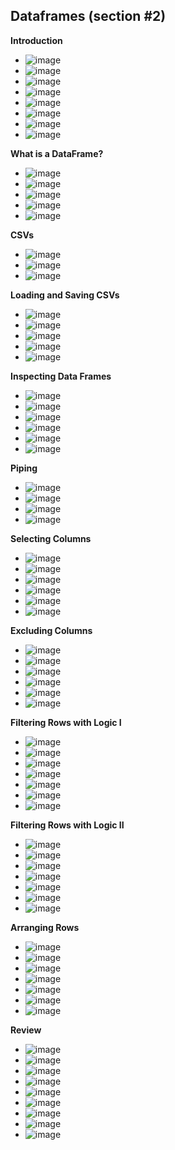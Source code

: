## Dataframes (section #2)

**Introduction**
- ![image](https://github.com/user-attachments/assets/de92286a-c1d9-4859-8e8e-1d822712dafd)
- ![image](https://github.com/user-attachments/assets/fcde1b86-3a9c-407f-b9a2-e3188fe7ce01)
- ![image](https://github.com/user-attachments/assets/467a03ea-6b3a-45d6-b45a-932f8753653f)
- ![image](https://github.com/user-attachments/assets/657982ea-6cee-4b97-ac06-327a65936d60)
- ![image](https://github.com/user-attachments/assets/edfdfa09-2bef-4517-96d0-7d5a71bc6225)
- ![image](https://github.com/user-attachments/assets/def70213-383a-408f-8060-c66bf1ca9008)
- ![image](https://github.com/user-attachments/assets/e32520d1-b50e-4f3a-9d9a-ef5644d069b5)
- ![image](https://github.com/user-attachments/assets/d0223f2e-c704-4f00-a250-01387c7826c8)

**What is a DataFrame?**
- ![image](https://github.com/user-attachments/assets/116895ab-3ff0-4b0b-8dcf-7050f55e9311)
- ![image](https://github.com/user-attachments/assets/4ff5541b-2dde-4be2-b83b-d70b43505c6c)
- ![image](https://github.com/user-attachments/assets/04d29c33-c894-4f32-8d7e-11d038ee01be)
- ![image](https://github.com/user-attachments/assets/f04c77d0-cb8c-434e-9ab3-0f49d2d798af)
- ![image](https://github.com/user-attachments/assets/df766b16-67dc-43a2-bcd5-4073460c4876)

**CSVs**
- ![image](https://github.com/user-attachments/assets/855da9e3-922d-4c1f-8faf-f4f55ae8359b)
- ![image](https://github.com/user-attachments/assets/243538db-5076-4065-b080-2617079cf903)
- ![image](https://github.com/user-attachments/assets/0f424190-49d2-479a-a28a-8279af051aaf)

**Loading and Saving CSVs**
- ![image](https://github.com/user-attachments/assets/59440ba4-405d-489a-9eef-dd61902e88c7)
- ![image](https://github.com/user-attachments/assets/20c95047-1a6e-4fe9-89c0-3da47738839b)
- ![image](https://github.com/user-attachments/assets/f8271089-64f5-4d36-9866-93757f996368)
- ![image](https://github.com/user-attachments/assets/64a97e6d-461a-4c71-a185-238f4e158137)
- ![image](https://github.com/user-attachments/assets/da3faabc-1731-4e91-b561-35bb6d8affaf)

**Inspecting Data Frames**
- ![image](https://github.com/user-attachments/assets/c5ad52fa-4b1b-43b1-92d4-58cc035bd617)
- ![image](https://github.com/user-attachments/assets/808ae650-f116-4b70-b06d-12b0557afbf7)
- ![image](https://github.com/user-attachments/assets/f9a6c68b-404e-4dbe-b427-559ac336a74b)
- ![image](https://github.com/user-attachments/assets/6754da10-f0cc-4f3b-af67-7d4c68c5b576)
- ![image](https://github.com/user-attachments/assets/3d9005fd-7ff0-4d2c-9fa0-0d63813b9fc6)
- ![image](https://github.com/user-attachments/assets/19a6aabb-f23a-44d8-abbb-aeb9d6dbc2a1)

**Piping**
- ![image](https://github.com/user-attachments/assets/8e6fad92-2bea-4442-8a6f-80d6106ac5e3)
- ![image](https://github.com/user-attachments/assets/292df5ae-4114-48ac-a18b-53ae98dddde3)
- ![image](https://github.com/user-attachments/assets/6efef99a-e64e-4e55-8644-0eed2ba947a9)
- ![image](https://github.com/user-attachments/assets/91e0ea9a-b07d-4ccc-b7b1-634b326a93e1)

**Selecting Columns**
- ![image](https://github.com/user-attachments/assets/a82c61b4-ba4a-4ca8-aeb4-8ba744de95ca)
- ![image](https://github.com/user-attachments/assets/002db1fc-b52e-400f-982e-fc0ec1e7915c)
- ![image](https://github.com/user-attachments/assets/410d700d-cb5a-4300-a938-88f754db85d9)
- ![image](https://github.com/user-attachments/assets/b6696276-3330-40c3-863c-12af9648dd97)
- ![image](https://github.com/user-attachments/assets/ce53e427-e12e-46ac-b138-49dfff18c927)
- ![image](https://github.com/user-attachments/assets/51fe6f73-1fa3-4e57-93d1-8d593499e135)

**Excluding Columns**
- ![image](https://github.com/user-attachments/assets/c7efb00f-dcba-46cf-ba04-2ff2354bc9d0)
- ![image](https://github.com/user-attachments/assets/1771b8df-45f2-4424-89bc-95e35f90dc6a)
- ![image](https://github.com/user-attachments/assets/5ddba6e1-0697-4575-933c-78e6a19311f1)
- ![image](https://github.com/user-attachments/assets/2f33d9ba-368f-4cb9-9ed3-df80fd6104cb)
- ![image](https://github.com/user-attachments/assets/a4c3fe7a-56ce-4625-a292-79e9dcf1753c)
- ![image](https://github.com/user-attachments/assets/77f062a9-58eb-463d-9c65-80c9dfcb11e2)


**Filtering Rows with Logic I**
- ![image](https://github.com/user-attachments/assets/a49e8da4-05b8-4006-bcfb-48f9afcf563e)
- ![image](https://github.com/user-attachments/assets/97c0de12-9796-407a-9092-9305dd117e84)
- ![image](https://github.com/user-attachments/assets/392a415f-36d1-428c-8f40-8d10dfadb668)
- ![image](https://github.com/user-attachments/assets/9358a94b-6610-4ab8-892b-94bc3fcc9974)
- ![image](https://github.com/user-attachments/assets/b978223a-4201-416a-a747-ddc185e93379)
- ![image](https://github.com/user-attachments/assets/7c813e14-2164-4b48-9228-888a3d3639b5)
- ![image](https://github.com/user-attachments/assets/93be840a-5048-4fdc-afd5-f2077a991a98)

**Filtering Rows with Logic II**
- ![image](https://github.com/user-attachments/assets/eaab78c3-fecb-46dc-9d02-dd9452f6357e)
- ![image](https://github.com/user-attachments/assets/fb938822-5bae-40e4-a559-b547e95ec8e4)
- ![image](https://github.com/user-attachments/assets/ca0373e5-78e5-417c-a958-feccbdc80f95)
- ![image](https://github.com/user-attachments/assets/6f3b9c45-3c84-41bb-969a-6d3a35eab173)
- ![image](https://github.com/user-attachments/assets/8625ea10-af7b-491e-b613-f94b690f0696)
- ![image](https://github.com/user-attachments/assets/d934d3cc-afe4-4974-8017-0105cb87d689)
- ![image](https://github.com/user-attachments/assets/c1de46f1-f5b3-4e1a-baa8-7344e187e699)

**Arranging Rows**
- ![image](https://github.com/user-attachments/assets/a01fceb5-3f12-439d-8773-bad0707b1ab1)
- ![image](https://github.com/user-attachments/assets/2e67f208-dbf9-4d45-9d6a-c8a915eccfde)
- ![image](https://github.com/user-attachments/assets/5420d4db-f172-483f-a29e-a5c774b759ab)
- ![image](https://github.com/user-attachments/assets/e74541e7-329e-4f48-90e6-abeb8c7e029e)
- ![image](https://github.com/user-attachments/assets/3176bfe3-b949-4a0b-b241-958cda0a46a8)
- ![image](https://github.com/user-attachments/assets/9f75e7d0-7ebf-4d38-80b2-7f511d36c301)
- ![image](https://github.com/user-attachments/assets/e65c8cb7-bf98-44f1-9374-7c77040d6659)

**Review**
- ![image](https://github.com/user-attachments/assets/4682f23e-d522-4f4a-bbd8-0ea4211c5150)
- ![image](https://github.com/user-attachments/assets/56615c19-b721-4fe5-9875-aa771c23e546)
- ![image](https://github.com/user-attachments/assets/1492e46d-7a40-4855-8433-4b3383185354)
- ![image](https://github.com/user-attachments/assets/db4fd6b1-fdf4-4b1a-85d5-c5cac828d5f1)
- ![image](https://github.com/user-attachments/assets/91fed095-0ed4-4667-b39c-e5bc5e1cb081)
- ![image](https://github.com/user-attachments/assets/c3055fea-b7d4-43bf-af63-5505fc8c26cf)
- ![image](https://github.com/user-attachments/assets/6bbab979-9d68-4e20-bfd8-8a8bb36e15eb)
- ![image](https://github.com/user-attachments/assets/d12397b5-5eac-4484-95cb-2d14b70bcc02)
- ![image](https://github.com/user-attachments/assets/5c40e752-6fbd-4cfb-84aa-066335198726)


























































